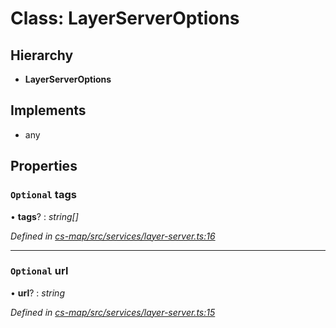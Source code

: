 # Class: LayerServerOptions

## Hierarchy

* **LayerServerOptions**

## Implements

* any

## Properties

### `Optional` tags

• **tags**? : *string[]*

*Defined in [cs-map/src/services/layer-server.ts:16](https://github.com/TNOCS/csnext/blob/ec6e73e4/packages/cs-map/src/services/layer-server.ts#L16)*

___

### `Optional` url

• **url**? : *string*

*Defined in [cs-map/src/services/layer-server.ts:15](https://github.com/TNOCS/csnext/blob/ec6e73e4/packages/cs-map/src/services/layer-server.ts#L15)*
